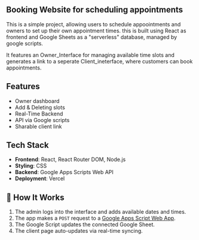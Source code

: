 ## Booking Website for scheduling appointments 

This is a simple project, allowing users to schedule appoointments and owners to set up their own appointment times. 
this is built using React as frontend and Google Sheets as a "serverless" database, managed by google scripts. 

It features an Owner_Interface for managing available time slots and generates a link to a seperate Client_ineterface, where 
customers can book appointments. 

## Features
- Owner dashboard
- Add & Deleting slots
- Real-Time Backend
- API via Google scripts
- Sharable client link

## Tech Stack 
- **Frontend**: React, React Router DOM, Node.js
- **Styling**: CSS
- **Backend**: Google Apps Scripts Web API
- **Deployment**: Vercel

## 🧪 How It Works

1. The admin logs into the interface and adds available dates and times.
2. The app makes a `POST` request to a [Google Apps Script Web App](https://script.google.com/).
3. The Google Script updates the connected Google Sheet.
4. The client page auto-updates via real-time syncing.
